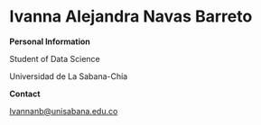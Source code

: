 # Ivanna Alejandra Navas Barreto

**Personal Information**

Student of Data Science

Universidad de La Sabana-Chía

**Contact**

Ivannanb@unisabana.edu.co
